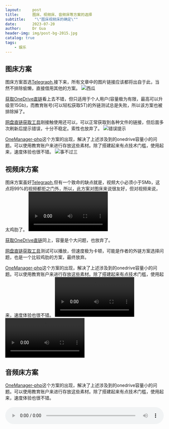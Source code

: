```yaml
---
layout:     post
title:      图床、视频床、音频床等方案的选择
subtitle:    "\"图床视频床的确定\""
date:       2023-07-20
author:     Dr Gua
header-img: img/post-bg-2015.jpg
catalog: true
tags:
    - 娱乐
---
```


## 图床方案

图床方案首选[Telegraph](https://github.com/cf-pages/Telegraph-Image),接下来，所有文章中的图片链接应该都将出自于此，当然不排除偷懒，直接借用其他的方案。
![西瓜](https://image.wgsxsm.eu.org/file/0eddd3eb01e93676da3c8.jpg)

[获取OneDrive直链](https://mapaler.github.io/GetOneDriveDirectLink)看上去不错，但只适用于个人用户(容量极为有限，最高可以升级至15Gb)，而教育账号(可以轻松获取5T)的外链测试总是失败，所以该方案也被排除掉了。

[网盘直链获取工具](https://link.gimhoy.com/)刚接触使用还可以，可以正常获取到各种文件的链接，但后面多次刷新后提示错误，十分不稳定。索性也放弃了。
![错误提示](https://image.wgsxsm.eu.org/file/d9cc1f077c85c817bdcf7.png)

[OneManager-php](https://github.com/qkqpttgf/OneManager-php)这个方案的出现，解决了上述涉及到的onedrive容量小的问题。可以使用教育账户来进行存放这些素材。除了搭建起来有点技术门槛，使用起来，速度体验也很不错。
![事不过三](https://onemanager.wgsxsm.repl.co/forshare/nothing-more-than-three.jpg)


## 视频床方案

图床方案虽好[Telegraph](https://github.com/cf-pages/Telegraph-Image),但有一个致命的缺点就是，视频大小必须小于5Mb，这点将99%的视频都拒之门外，所以，此方案对图床来说很友好，但对视频来说，太鸡肋了。
<video controls width="50%">
      <source src="https://image.wgsxsm.eu.org/file/a9d5230d39d6517f58fee.mp4" type="video/mp4">
</video>


[获取OneDrive直链](https://mapaler.github.io/GetOneDriveDirectLink)同上，容量是个大问题，也放弃了。

[网盘直链获取工具](https://link.gimhoy.com/)测试可以播放，但速度极为卡顿，可能是作者的外链方案选择问题，也是一个比较鸡肋的方案，最终放弃。

[OneManager-php](https://github.com/qkqpttgf/OneManager-php)这个方案的出现，解决了上述涉及到的onedrive容量小的问题。可以使用教育账户来进行存放这些素材。除了搭建起来有点技术门槛，使用起来，速度体验也很不错。
<video controls width="50%">
      <source src="https://onemanager.wgsxsm.repl.co/forshare/beautiful-beach.mp4" type="video/mp4">
</video>
<video controls width="50%">
      <source src="https://onemanager.wgsxsm.repl.co/forshare/dance-cat.mp4" type="video/mp4">
</video>


## 音频床方案

[OneManager-php](https://github.com/qkqpttgf/OneManager-php)这个方案的出现，解决了上述涉及到的onedrive容量小的问题。可以使用教育账户来进行存放这些素材。除了搭建起来有点技术门槛，使用起来，速度体验也很不错。
<audio controls src="https://onemanager.wgsxsm.repl.co/forshare/Sold-out.m4a" style="margin-top: 20px; width: 100%"></audio>

